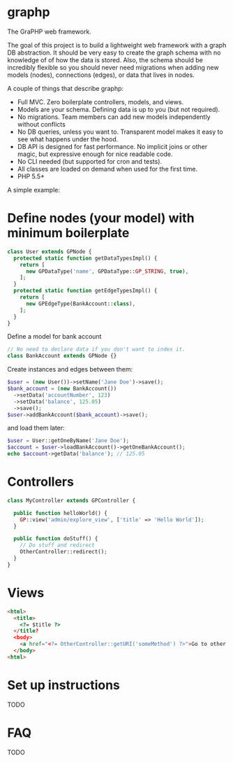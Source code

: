 graphp
======

The GraPHP web framework.

The goal of this project is to build a lightweight web framework with a graph DB abstraction. It should be very easy to create the graph schema with no knowledge of of how the data is stored. Also, the schema should be incredibly flexible so you should never need migrations when adding new models (nodes), connections (edges), or data that lives in nodes.

A couple of things that describe graphp:

* Full MVC. Zero boilerplate controllers, models, and views.
* Models are your schema. Defining data is up to you (but not required).
* No migrations. Team members can add new models independently without conflicts
* No DB queries, unless you want to. Transparent model makes it easy to see what happens under the hood.
* DB API is designed for fast performance. No implicit joins or other magic, but expressive enough for nice readable code.
* No CLI needed (but supported for cron and tests).
* All classes are loaded on demand when used for the first time.
* PHP 5.5+

A simple example:

Define nodes (your model) with minimum boilerplate
=

```php
class User extends GPNode {
  protected static function getDataTypesImpl() {
    return [
      new GPDataType('name', GPDataType::GP_STRING, true),
    ];
  }
  protected static function getEdgeTypesImpl() {
    return [
      new GPEdgeType(BankAccount::class),
    ];
  }
}
```

Define a model for bank account

```php
// No need to declare data if you don't want to index it.
class BankAccount extends GPNode {}
```

Create instances and edges between them:

```php
$user = (new User())->setName('Jane Doe')->save();
$bank_account = (new BankAccount())
  ->setData('accountNumber', 123)
  ->setData('balance', 125.05)
  ->save();
$user->addBankAccount($bank_account)->save();
```

and load them later:

```php
$user = User::getOneByName('Jane Doe');
$account = $user->loadBankAccount()->getOneBankAccount();
echo $account->getData('balance'); // 125.05
```

Controllers
=
```php
class MyController extends GPController {

  public function helloWorld() {
    GP::view('admin/explore_view', ['title' => 'Hello World']);
  }

  public function doStuff() {
    // Do stuff and redirect
    OtherController::redirect();
  }
}
```

Views
=
```html
<html>
  <title>
    <?= $title ?>
  </title?
  <body>
    <a href="<?= OtherController::getURI('someMethod') ?>">Go to other controller</a>
  </body>
<html>
```

Set up instructions
======

TODO

FAQ
======

TODO
